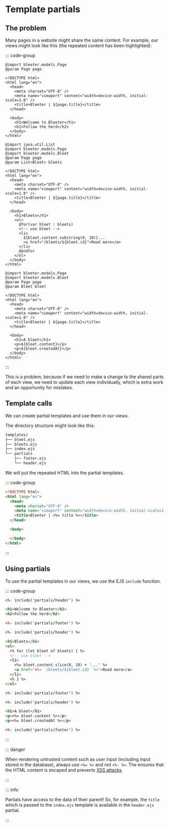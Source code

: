 # Template partials

## The problem

Many pages in a website might share the same content. For example, our views
might look like this (the repeated content has been highlighted):

::: code-group

```html{1-9,12-13} [index.jte]
@import bleeter.models.Page
@param Page page

<!DOCTYPE html>
<html lang="en">
  <head>
    <meta charset="UTF-8" />
    <meta name="viewport" content="width=device-width, initial-scale=1.0" />
    <title>Bleeter | ${page.title}</title>
  </head>

  <body>
    <h1>Welcome to Bleeter</h1>
    <h2>Follow the herd</h2>
  </body>
</html>
```

```html{1-9,20-21} [bleets.jte]
@import java.util.List
@import bleeter.models.Page
@import bleeter.models.Bleet
@param Page page
@param List<Bleet> bleets

<!DOCTYPE html>
<html lang="en">
  <head>
    <meta charset="UTF-8" />
    <meta name="viewport" content="width=device-width, initial-scale=1.0" />
    <title>Bleeter | ${page.title}</title>
  </head>

  <body>
    <h1>Bleets</h1>
    <ol>
      @for(var bleet : bleets)
      <!-- use bleet -->
      <li>
        ${bleet.content.substring(0, 10)}...
        <a href="/bleets/${bleet.id}">Read more</a>
      </li>
      @endfor
    </ol>
  </body>
</html>
```

```html{1-9,13-14} [bleet.jte]
@import bleeter.models.Page
@import bleeter.models.Bleet
@param Page page
@param Bleet bleet

<!DOCTYPE html>
<html lang="en">
  <head>
    <meta charset="UTF-8" />
    <meta name="viewport" content="width=device-width, initial-scale=1.0" />
    <title>Bleeter | ${page.title}</title>
  </head>

  <body>
    <h1>A bleet</h1>
    <p>${bleet.content}</p>
    <p>${bleet.createdAt}</p>
  </body>
</html>
```

:::

This is a problem, because if we need to make a change to the shared parts of
each view, we need to update each view individually, which is extra work and an
opportunity for mistakes.

## Template calls

We can create partial templates and use them in our views.

The directory structure might look like this:

```txt
templates/
├── bleet.ejs
├── bleets.ejs
├── index.ejs
└── partials
    ├── footer.ejs
    └── header.ejs
```

We will put the repeated HTML into the partial templates.

::: code-group

```html [header.ejs]
<!DOCTYPE html>
<html lang="en">
  <head>
    <meta charset="UTF-8" />
    <meta name="viewport" content="width=device-width, initial-scale=1.0" />
    <title>Bleeter | <%= title %></title>
  </head>

  <body>
```

```html [footer.ejs]
  </body>
</html>
```

:::

## Using partials

To use the partial templates in our views, we use the EJS `include` function.

::: code-group

```html [index.ejs]
<%- include('partials/header') %>

<h1>Welcome to Bleeter</h1>
<h2>Follow the herd</h2>

<%- include('partials/footer') %>
```

```html [bleets.ejs]
<%- include('partials/header') %>

<h1>Bleets</h1>
<ol>
  <% for (let bleet of bleets) { %>
  <!-- use bleet -->
  <li>
    <%= bleet.content.slice(0, 10) + '...' %>
    <a href="<%= `/bleets/${bleet.id}` %>">Read more</a>
  </li>
  <% } %>
</ol>

<%- include('partials/footer') %>
```

```html [bleet.ejs]
<%- include('partials/header') %>

<h1>A bleet</h1>
<p><%= bleet.content %></p>
<p><%= bleet.createdAt %></p>

<%- include('partials/footer') %>
```

:::

::: danger

When rendering untrusted content such as user input (including input stored in the database), always use `<%= %>` and not `<%- %>`. The ensures that the HTML content is escaped and prevents [XSS attacks](https://learn.snyk.io/lesson/xss/).

:::

::: info

Partials have access to the data of their parent! So, for example, the `title` which is passed to the `index.ejs` template is available in the `header.ejs` partial.

:::